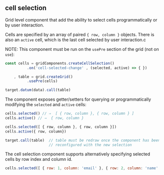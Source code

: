 ## cell selection

Grid level component that add the ability to select cells programmatically or by user interaction.

Cells are specified by an array of paired `{ row, column }` objects.
There is also an `active` cell, which is the last cell selected by user interaction.c

NOTE: This component must be run on the `usePre` section of the grid (not on `use`):

```javascript
const cells = gridComponents.createCellSelection()
          .on('cell-selected-change' , (selected, active) => { })

    , table = grid.createGrid()
          .usePre(cells)

target.datum(data).call(table)
```

The component exposes getter/setters for querying or programmatically modifying the `selected` and `active` cells:

```javascript
cells.selected() // ⇒  [ { row, column }, { row, column } ]
cells.active() // ⇒  { row, column }

cells.selected([ { row, column }, { row, column }])
cells.active({ row, column})

target.call(table)  // table must be redraw once the component has been
                    // reconfigured with the new selection
```

The cell selection component supports alternatively specifying selected cells by row index and column id.

```javascript
cells.selected([ { row: 1, column: 'email' }, { row: 2, column: 'name' } ])
```
